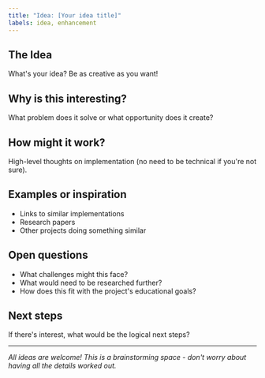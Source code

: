 ```yaml
---
title: "Idea: [Your idea title]"
labels: idea, enhancement
---
```


## The Idea
What's your idea? Be as creative as you want!

## Why is this interesting?
What problem does it solve or what opportunity does it create?

## How might it work?
High-level thoughts on implementation (no need to be technical if you're not sure).

## Examples or inspiration
- Links to similar implementations
- Research papers
- Other projects doing something similar

## Open questions
- What challenges might this face?
- What would need to be researched further?
- How does this fit with the project's educational goals?

## Next steps
If there's interest, what would be the logical next steps?

---

*All ideas are welcome! This is a brainstorming space - don't worry about having all the details worked out.*